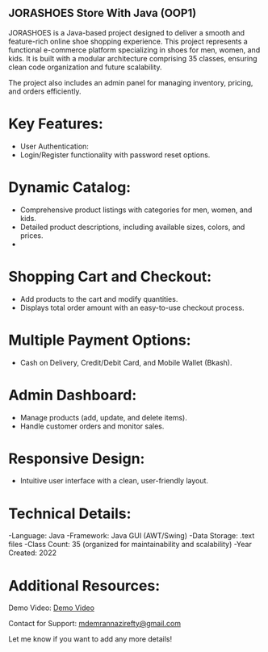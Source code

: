 ## JORASHOES Store With Java (OOP1)

JORASHOES is a Java-based project designed to deliver a smooth and feature-rich online shoe shopping experience. This project represents a functional e-commerce platform specializing in shoes for men, women, and kids. It is built with a modular architecture comprising 35 classes, ensuring clean code organization and future scalability.

The project also includes an admin panel for managing inventory, pricing, and orders efficiently.

# Key Features:
- User Authentication:
- Login/Register functionality with password reset options.
# Dynamic Catalog:
- Comprehensive product listings with categories for men, women, and kids.
- Detailed product descriptions, including available sizes, colors, and prices.
- 
# Shopping Cart and Checkout:
- Add products to the cart and modify quantities.
- Displays total order amount with an easy-to-use checkout process.
# Multiple Payment Options:
- Cash on Delivery, Credit/Debit Card, and Mobile Wallet (Bkash).
# Admin Dashboard:
- Manage products (add, update, and delete items).
- Handle customer orders and monitor sales.
# Responsive Design:
- Intuitive user interface with a clean, user-friendly layout.
# Technical Details:
-Language: Java
-Framework: Java GUI (AWT/Swing)
-Data Storage: .text files
-Class Count: 35 (organized for maintainability and scalability)
-Year Created: 2022

# Additional Resources:
Demo Video: [Demo Video](https://youtu.be/MzVkocs72Ek?si=NpWrU94GI3R6UOlW)

Contact for Support: mdemrannazirefty@gmail.com

Let me know if you want to add any more details!
